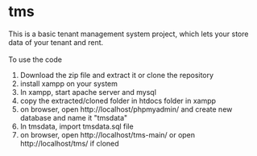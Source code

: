 # tms<br>
This is a basic tenant management system project, which lets your store data of your tenant and rent.<br>
<br>
To use the code<br>
1. Download the zip file and extract it or clone the repository
2. install xampp on your system
3. In xampp, start apache server and mysql
4. copy the extracted/cloned folder in htdocs folder in xampp
5. on browser, open http://localhost/phpmyadmin/ and create new database and name it "tmsdata"
6. In tmsdata, import tmsdata.sql file
7. on browser, open http://localhost/tms-main/ or open http://localhost/tms/ if cloned
